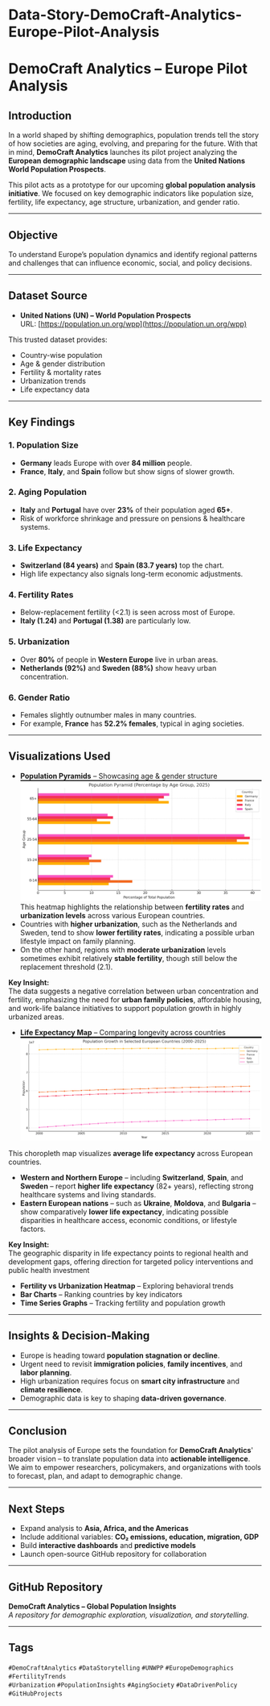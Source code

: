 # Data-Story-DemoCraft-Analytics-Europe-Pilot-Analysis


# DemoCraft Analytics – Europe Pilot Analysis

## Introduction

In a world shaped by shifting demographics, population trends tell the story of how societies are aging, evolving, and preparing for the future. With that in mind, **DemoCraft Analytics** launches its pilot project analyzing the **European demographic landscape** using data from the **United Nations World Population Prospects**.

This pilot acts as a prototype for our upcoming **global population analysis initiative**. We focused on key demographic indicators like population size, fertility, life expectancy, age structure, urbanization, and gender ratio.

---

## Objective

To understand Europe’s population dynamics and identify regional patterns and challenges that can influence economic, social, and policy decisions.

---

## Dataset Source

- **United Nations (UN) – World Population Prospects**  
  URL: [https://population.un.org/wpp](https://population.un.org/wpp)

This trusted dataset provides:
- Country-wise population
- Age & gender distribution
- Fertility & mortality rates
- Urbanization trends
- Life expectancy data

---

## Key Findings

### 1. Population Size
- **Germany** leads Europe with over **84 million** people.
- **France**, **Italy**, and **Spain** follow but show signs of slower growth.

### 2. Aging Population
- **Italy** and **Portugal** have over **23%** of their population aged **65+**.
- Risk of workforce shrinkage and pressure on pensions & healthcare systems.

### 3. Life Expectancy
- **Switzerland (84 years)** and **Spain (83.7 years)** top the chart.
- High life expectancy also signals long-term economic adjustments.

### 4. Fertility Rates
- Below-replacement fertility (<2.1) is seen across most of Europe.
- **Italy (1.24)** and **Portugal (1.38)** are particularly low.

### 5. Urbanization
- Over **80%** of people in **Western Europe** live in urban areas.
- **Netherlands (92%)** and **Sweden (88%)** show heavy urban concentration.

### 6. Gender Ratio
- Females slightly outnumber males in many countries.
- For example, **France** has **52.2% females**, typical in aging societies.

---

## Visualizations Used

- **Population Pyramids** – Showcasing age & gender structure
![Europe Demographic Heatmap](https://github.com/almazid82/Data-Story-DemoCraft-Analytics-Europe-Pilot-Analysis/blob/main/Screenshot_20250418-170645%7E2.png?raw=true)
This heatmap highlights the relationship between **fertility rates** and **urbanization levels** across various European countries.  
- Countries with **higher urbanization**, such as the Netherlands and Sweden, tend to show **lower fertility rates**, indicating a possible urban lifestyle impact on family planning.
- On the other hand, regions with **moderate urbanization** levels sometimes exhibit relatively **stable fertility**, though still below the replacement threshold (2.1).

**Key Insight:**  
The data suggests a negative correlation between urban concentration and fertility, emphasizing the need for **urban family policies**, affordable housing, and work-life balance initiatives to support population growth in highly urbanized areas.



- **Life Expectancy Map** – Comparing longevity across countries
![Life Expectancy Map](https://github.com/almazid82/Data-Story-DemoCraft-Analytics-Europe-Pilot-Analysis/blob/main/Screenshot_20250418-170653%7E2.png?raw=true)

This choropleth map visualizes **average life expectancy** across European countries.  
- **Western and Northern Europe** – including **Switzerland**, **Spain**, and **Sweden** – report **higher life expectancy** (82+ years), reflecting strong healthcare systems and living standards.
- **Eastern European nations** – such as **Ukraine**, **Moldova**, and **Bulgaria** – show comparatively **lower life expectancy**, indicating possible disparities in healthcare access, economic conditions, or lifestyle factors.

**Key Insight:**  
The geographic disparity in life expectancy points to regional health and development gaps, offering direction for targeted policy interventions and public health investment 








- **Fertility vs Urbanization Heatmap** – Exploring behavioral trends
- **Bar Charts** – Ranking countries by key indicators
- **Time Series Graphs** – Tracking fertility and population growth

---

## Insights & Decision-Making

- Europe is heading toward **population stagnation or decline**.
- Urgent need to revisit **immigration policies**, **family incentives**, and **labor planning**.
- High urbanization requires focus on **smart city infrastructure** and **climate resilience**.
- Demographic data is key to shaping **data-driven governance**.

---

## Conclusion

The pilot analysis of Europe sets the foundation for **DemoCraft Analytics**' broader vision – to translate population data into **actionable intelligence**. We aim to empower researchers, policymakers, and organizations with tools to forecast, plan, and adapt to demographic change.

---

## Next Steps

- Expand analysis to **Asia, Africa, and the Americas**
- Include additional variables: **CO₂ emissions, education, migration, GDP**
- Build **interactive dashboards** and **predictive models**
- Launch open-source GitHub repository for collaboration

---

## GitHub Repository 

**DemoCraft Analytics – Global Population Insights**  
_A repository for demographic exploration, visualization, and storytelling._

---

## Tags

`#DemoCraftAnalytics` `#DataStorytelling` `#UNWPP` `#EuropeDemographics` `#FertilityTrends`  
`#Urbanization` `#PopulationInsights` `#AgingSociety` `#DataDrivenPolicy` `#GitHubProjects`
